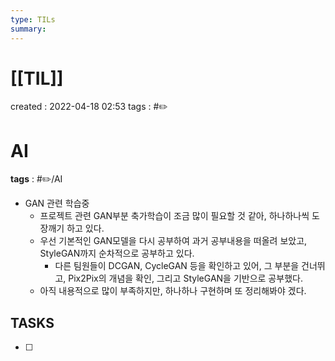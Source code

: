 ```yaml
---
type: TILs
summary: 
---
```


# [[TIL]]
created : 2022-04-18 02:53
tags : #✏️

# AI
**tags** : #✏️/AI
- GAN 관련 학습중
	- 프로젝트 관련 GAN부분 축가학습이 조금 많이 필요할 것 같아, 하나하나씩 도장깨기 하고 있다.
	- 우선 기본적인 GAN모델을 다시 공부하여 과거 공부내용을 떠올려 보았고, StyleGAN까지 순차적으로 공부하고 있다.
		- 다른 팀원들이 DCGAN, CycleGAN 등을 확인하고 있어, 그 부분을 건너뛰고, Pix2Pix의 개념을 확인, 그리고 StyleGAN을 기반으로 공부했다.
	- 아직 내용적으로 많이 부족하지만, 하나하나 구현하며 또 정리해봐야 겠다.


## TASKS
- [ ] 
